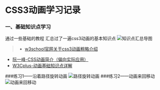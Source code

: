# CSS3动画学习记录
### 一、基础知识点学习
通过一些基础的教程 汇总过了一遍css3动画的基本知识点
![知识点汇总导图](http://ww1.sinaimg.cn/large/aaf9f3f0gw1f4x3ftztpgj213o0xsn25.jpg)

> * [w3school官网关于css3动画粗略介绍](http://www.w3school.com.cn/css3/css3_2dtransform.asp)
* [阮一峰-CSS动画简介（偏向实际应用）](http://www.ruanyifeng.com/blog/2014/02/css_transition_and_animation.html)
* [W3Cplus-动画基础知识点详解](http://www.w3cplus.com/content/css3-animation)

###练习1——沿着路径旋转动画
![路径旋转动画](http://ww4.sinaimg.cn/mw690/aaf9f3f0gw1f4y05d5tjgg20do0cqtc6.gif)
###练习2——动画来回移动
![动画来回移动](http://ww3.sinaimg.cn/mw690/aaf9f3f0gw1f52zh7lyf8g20770ea7wj.gif)
